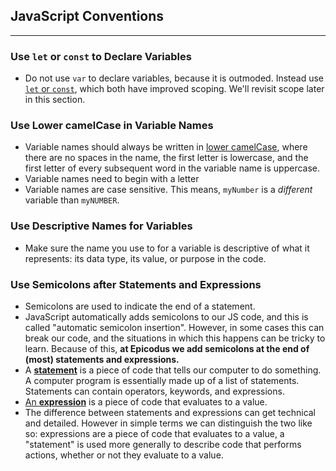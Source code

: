 ## JavaScript Conventions
---

### Use `let` or `const` to Declare Variables

* Do not use `var` to declare variables, because it is outmoded. Instead use [`let` or `const`](https://developer.mozilla.org/en-US/docs/Web/JavaScript/Reference/Statements#declarations), which both have improved scoping. We'll revisit scope later in this section.

### Use Lower camelCase in Variable Names

* Variable names should always be written in [lower camelCase](https://developer.mozilla.org/en-US/docs/MDN/Guidelines/Code_guidelines/JavaScript#variable_naming), where there are no spaces in the name, the first letter is lowercase, and the first letter of every subsequent word in the variable name is uppercase.
* Variable names need to begin with a letter
* Variable names are case sensitive. This means,  `myNumber` is a _different_ variable than `myNUMBER`.

### Use Descriptive Names for Variables

* Make sure the name you use to for a variable is descriptive of what it represents: its data type, its value, or purpose in the code.

### Use Semicolons after Statements and Expressions

* Semicolons are used to indicate the end of a statement.
* JavaScript automatically adds semicolons to our JS code, and this is called "automatic semicolon insertion". However, in some cases this can break our code, and the situations in which this happens can be tricky to learn. Because of this, **at Epicodus we add semicolons at the end of (most) statements and expressions.**
* A [**statement**](https://developer.mozilla.org/en-US/docs/Glossary/Statement) is a piece of code that tells our computer to do something. A computer program is essentially made up of a list of statements. Statements can contain operators, keywords, and expressions.
* [An **expression**](https://developer.mozilla.org/en-US/docs/Web/JavaScript/Guide/Expressions_and_Operators#expressions) is a piece of code that evaluates to a value. 
* The difference between statements and expressions can get technical and detailed. However in simple terms we can distinguish the two like so: expressions are a piece of code that evaluates to a value, a "statement" is used more generally to describe code that performs actions, whether or not they evaluate to a value. 